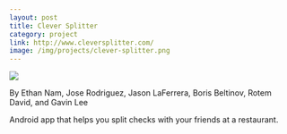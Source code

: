 ```yaml
---
layout: post
title: Clever Splitter
category: project
link: http://www.cleversplitter.com/
image: /img/projects/clever-splitter.png
---
```


<div class="project-image">
<a href="{{ page.link }}"><img src="{{ page.image }}" /></a>
</div>

<div class="project-description">
<p>By Ethan Nam, Jose Rodriguez, Jason LaFerrera, Boris Beltinov, Rotem David, and Gavin Lee</p>

<p>Android app that helps you split checks with your friends at a restaurant.</p>
</div>
